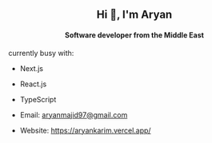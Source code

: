 <h2 align="center">Hi 👋, I'm Aryan </h2>
<h4 align="center">Software developer from the Middle East</h4>

currently busy with:
- Next.js
- React.js
- TypeScript

- Email: aryanmajid97@gmail.com
- Website: https://aryankarim.vercel.app/
